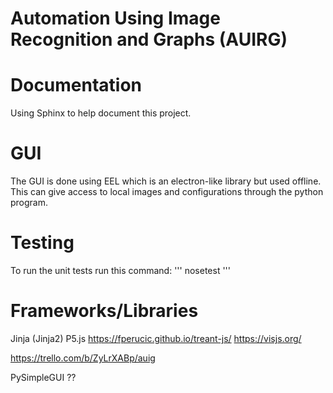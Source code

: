 # Automation Using Image Recognition and Graphs (AUIRG)

# Documentation
Using Sphinx to help document this project.

# GUI
The GUI is done using EEL which is an electron-like library but used offline. This can give access to local images and configurations through the python program. 

# Testing
To run the unit tests run this command: 
''' nosetest '''


# Frameworks/Libraries
Jinja (Jinja2)
P5.js
https://fperucic.github.io/treant-js/
https://visjs.org/

https://trello.com/b/ZyLrXABp/auig

PySimpleGUI ??
